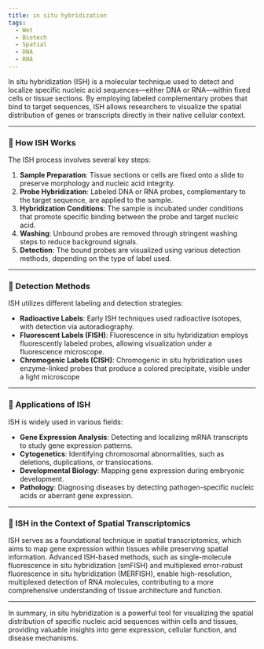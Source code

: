 ```yaml
---
title: in situ hybridization
tags:
  - Wet
  - Biotech
  - Spatial
  - DNA
  - RNA
---
```


In situ hybridization (ISH) is a molecular technique used to detect and localize specific nucleic acid sequences—either DNA or RNA—within fixed cells or tissue sections. By employing labeled complementary probes that bind to target sequences, ISH allows researchers to visualize the spatial distribution of genes or transcripts directly in their native cellular context.

---

### 🔬 How ISH Works

The ISH process involves several key steps:

1. **Sample Preparation**: Tissue sections or cells are fixed onto a slide to preserve morphology and nucleic acid integrity.
2. **Probe Hybridization**: Labeled DNA or RNA probes, complementary to the target sequence, are applied to the sample.
3. **Hybridization Conditions**: The sample is incubated under conditions that promote specific binding between the probe and target nucleic acid.
4. **Washing**: Unbound probes are removed through stringent washing steps to reduce background signals.
5. **Detection**: The bound probes are visualized using various detection methods, depending on the type of label used.

---

### 🧪 Detection Methods

ISH utilizes different labeling and detection strategies:

- **Radioactive Labels**: Early ISH techniques used radioactive isotopes, with detection via autoradiography.
- **Fluorescent Labels (FISH)**: Fluorescence in situ hybridization employs fluorescently labeled probes, allowing visualization under a fluorescence microscope.
- **Chromogenic Labels (CISH)**: Chromogenic in situ hybridization uses enzyme-linked probes that produce a colored precipitate, visible under a light microscope
    

---

### 🧬 Applications of ISH

ISH is widely used in various fields:

- **Gene Expression Analysis**: Detecting and localizing mRNA transcripts to study gene expression patterns.
- **Cytogenetics**: Identifying chromosomal abnormalities, such as deletions, duplications, or translocations.
- **Developmental Biology**: Mapping gene expression during embryonic development.
- **Pathology**: Diagnosing diseases by detecting pathogen-specific nucleic acids or aberrant gene expression.

---

### 🧩 ISH in the Context of Spatial Transcriptomics

ISH serves as a foundational technique in spatial transcriptomics, which aims to map gene expression within tissues while preserving spatial information. Advanced ISH-based methods, such as single-molecule fluorescence in situ hybridization (smFISH) and multiplexed error-robust fluorescence in situ hybridization (MERFISH), enable high-resolution, multiplexed detection of RNA molecules, contributing to a more comprehensive understanding of tissue architecture and function.

---

In summary, in situ hybridization is a powerful tool for visualizing the spatial distribution of specific nucleic acid sequences within cells and tissues, providing valuable insights into gene expression, cellular function, and disease mechanisms.